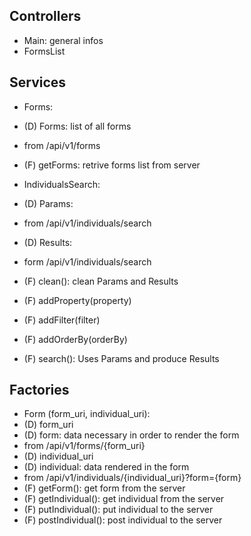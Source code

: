 ## Controllers

- Main: general infos
- FormsList

## Services

- Forms:
 - (D) Forms: list of all forms
  - from /api/v1/forms
 - (F) getForms: retrive forms list from server
 
- IndividualsSearch:
 - (D) Params: 
  - from /api/v1/individuals/search
 - (D) Results:
  - form /api/v1/individuals/search
  
 - (F) clean(): clean Params and Results
 - (F) addProperty(property)
 - (F) addFilter(filter)
 - (F) addOrderBy(orderBy)
 - (F) search(): Uses Params and produce Results

## Factories

- Form (form_uri, individual_uri):
 - (D) form_uri
 - (D) form: data necessary in order to render the form
  - from /api/v1/forms/{form_uri}
 - (D) individual_uri
 - (D) individual: data rendered in the form
  - from /api/v1/individuals/{individual_uri}?form={form}
 - (F) getForm(): get form from the server
 - (F) getIndividual(): get individual from the server
 - (F) putIndividual(): put individual to the server
 - (F) postIndividual(): post individual to the server
